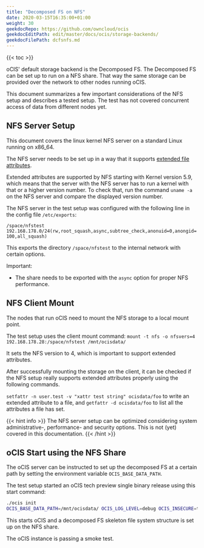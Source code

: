 ```yaml
---
title: "Decomposed FS on NFS"
date: 2020-03-15T16:35:00+01:00
weight: 30
geekdocRepo: https://github.com/owncloud/ocis
geekdocEditPath: edit/master/docs/ocis/storage-backends/
geekdocFilePath: dcfsnfs.md
---
```


{{< toc >}}

oCIS' default storage backend is the Decomposed FS. The Decomposed FS can be set up to run on a NFS share. That way the same storage can be provided over the network to other nodes running oCIS.

This document summarizes a few important considerations of the NFS setup and describes a tested setup. The test has not covered concurrent access of data from different nodes yet.

## NFS Server Setup

This document covers the linux kernel NFS server on a standard Linux running on x86_64.

The NFS server needs to be set up in a way that it supports [extended file attributes](https://en.wikipedia.org/wiki/Extended_file_attributes).

Extended attributes are supported by NFS starting with Kernel version 5.9, which means that the server with the NFS server has to run a kernel with that or a higher version number. To check that, run the command `uname -a` on the NFS server and compare the displayed version number.

The NFS server in the test setup was configured with the following line in the config file `/etc/exports`:

`/space/nfstest  192.168.178.0/24(rw,root_squash,async,subtree_check,anonuid=0,anongid=100,all_squash)`

This exports the directory `/space/nfstest` to the internal network with certain options.

Important:

- The share needs to be exported with the `async` option for proper NFS performance.

## NFS Client Mount

The nodes that run oCIS need to mount the NFS storage to a local mount point.

The test setup uses the client mount command: `mount -t nfs -o nfsvers=4 192.168.178.28:/space/nfstest /mnt/ocisdata/`

It sets the NFS version to 4, which is important to support extended attributes.

After successfully mounting the storage on the client, it can be checked if the NFS setup really supports extended attributes properly using the following commands.

`setfattr -n user.test -v "xattr test string" ocisdata/foo` to write an extended attribute to a file, and `getfattr -d ocisdata/foo` to list all the attributes a file has set.

{{< hint info >}}
The NFS server setup can be optimized considering system administrative-, performance- and security options. This is not (yet) covered in this documentation.
{{< /hint >}}

## oCIS Start using the NFS Share

The oCIS server can be instructed to set up the decomposed FS at a certain path by setting the environment variable `OCIS_BASE_DATA_PATH`.

The test setup started an oCIS tech preview single binary release using this start command:

```bash
./ocis init
OCIS_BASE_DATA_PATH=/mnt/ocisdata/ OCIS_LOG_LEVEL=debug OCIS_INSECURE=true PROXY_HTTP_ADDR=0.0.0.0:9200 OCIS_URL=https://hostname:9200  ./ocis server
```

This starts oCIS and a decomposed FS skeleton file system structure is set up on the NFS share.

The oCIS instance is passing a smoke test.
